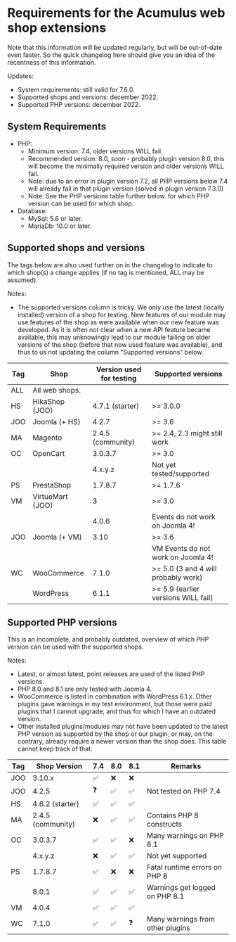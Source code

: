Requirements for the Acumulus web shop extensions
=================================================

Note that this information will be updated regularly, but will be out-of-date
even faster. So the quick changelog here should give you an idea of the
recentness of this information.

Updates:

- System requirements: still valid for 7.6.0.
- Supported shops and versions: december 2022.
- Supported PHP versions: december 2022.

System Requirements
-------------------

- PHP:
    * Minimum version: 7.4, older versions WILL fail.
    * Recommended version: 8.0, soon - probably plugin version 8.0, this will
      become the minimally required version and older versions WILL fail.
    * Note: due to an error in plugin version 7.2, all PHP versions below 7.4
      will already fail in that plugin version (solved in plugin version 7.3.0)
    * Note: See the PHP versions table further below. for which PHP version can
      be used for which shop.
- Database:
    * MySql: 5.6 or later.
    * MariaDb: 10.0 or later.

Supported shops and versions
----------------------------
The tags below are also used further on in the changelog to indicate to which
shop(s) a change applies (if no tag is mentioned, ALL may be assumed).

Notes:

- The supported versions column is tricky. We only use the latest (locally
  installed) version of a shop for testing. New features of our module may use
  features of the shop as were available when our new feature was developed.
  As it is often not clear when a new API feature became available, this may
  unknowingly lead to our module failing on older versions of the shop (before
  that now used feature was available), and thus to us not updating the column
  "Supported versions" below.

| Tag | Shop             | Version used for testing | Supported versions                  |
|-----|------------------|--------------------------|-------------------------------------|
| ALL | All web shops.   |                          |                                     |
| HS  | HikaShop (JOO)   | 4.7.1 (starter)          | >= 3.0.0                            |
| JOO | Joomla (+ HS)    | 4.2.7                    | >= 3.6                              |
| MA  | Magento          | 2.4.5 (community)        | >= 2.4, 2.3 might still work        |
| OC  | OpenCart         | 3.0.3.7                  | >= 3.0                              |
|     |                  | 4.x.y.z                  | Not yet tested/supported            |
| PS  | PrestaShop       | 1.7.8.7                  | >= 1.7.6                            |
| VM  | VirtueMart (JOO) | 3                        | >= 3.0                              |
|     |                  | 4.0.6                    | Events do not work on Joomla 4!     |
| JOO | Joomla (+ VM)    | 3.10                     | >= 3.6                              |
|     |                  |                          | VM Events do not work on Joomla 4!  |
| WC  | WooCommerce      | 7.1.0                    | >= 5.0 (3 and 4 will probably work) |
|     | WordPress        | 6.1.1                    | >= 5.9 (earlier versions WILL fail) |

Supported PHP versions
----------------------
This is an incomplete, and probably outdated, overview of which PHP version can
be used with the supported shops.

Notes:

- Latest, or almost latest, point releases are used of the listed PHP versions.
- PHP 8.0 and 8.1 are only tested with Joomla 4.
- WooCommerce is listed in combination with WordPress 6.1.x. Other plugins gave
  warnings in my test environment, but those were paid plugins that I cannot
  upgrade, and thus for which I have an outdated version.
- Other installed plugins/modules may not have been updated to the latest
  PHP version as supported by the shop or our plugin, or may, on the contrary,
  already require a newer version than the shop does. This table cannot keep
  track of that.

| Tag | Shop Version      | 7.4 | 8.0 | 8.1 | Remarks                          |
|-----|-------------------|-----|-----|-----|----------------------------------|
| JOO | 3.10.x            | ✅   | ❌   | ❌   |                                  |
| JOO | 4.2.5             | ❓   | ✅   | ✅   | Not tested on PHP 7.4            |
| HS  | 4.6.2 (starter)   | ✅   | ✅   | ✅   |                                  |
| MA  | 2.4.5 (community) | ❌   | ✅   | ✅   | Contains PHP 8 constructs        |
| OC  | 3.0.3.7           | ✅   | ✅   | ❌   | Many warnings on PHP 8.1         |
|     | 4.x.y.z           | ❌   | ✅   | ✅   | Not yet supported                |
| PS  | 1.7.8.7           | ✅   | ❌   | ❌   | Fatal runtime errors on PHP 8    |
|     | 8.0.1             | ✅   | ✅   | ✅   | Warnings get logged on PHP 8.1   |
| VM  | 4.0.4             | ✅   | ✅   | ✅   |                                  |
| WC  | 7.1.0             | ✅   | ✅   | ❓   | Many warnings from other plugins |
